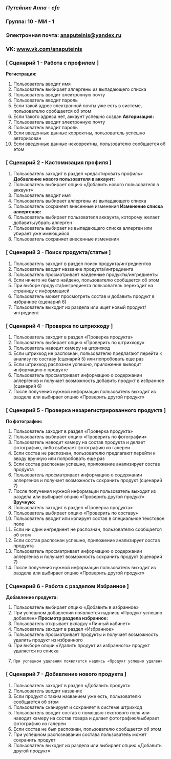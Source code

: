 ### ***Путейнис Анна - efc***

### Группа: 10 - МИ - 1
### Электронная почта:  anaputeinis@yandex.ru
### VK: www.vk.com/anaputeinis




### **[ Сценарий 1 - Работа с профилем ]**
**Регистрация:**
1.	Пользователь вводит имя 
2.	Пользователь выбирает аллергены из выпадающего списка
3.	Пользователь вводит электронную почту
4.	Пользователь вводит пароль
5.	Если такой адрес электронной почты уже есть в системе, пользователю сообщается об этом
6.	Если такого адреса нет, аккаунт успешно создан
**Авторизация:**
1.	Пользователь вводит электронную почту
2.	Пользователь вводит пароль
3.	Если введенные данные корректны, пользователь успешно авторизован
4.	Если введенные данные некорректны, пользователю сообщается об этом 

### **[ Сценарий 2 - Кастомизация профиля ]**
1.	Пользователь заходит в раздел «редактировать профиль»
**Добавление нового пользователя в аккаунт:**
1.	Пользователь выбирает опцию «Добавить нового пользователя в аккаунт»
2.	Пользователь вводит имя
3.	Пользователь выбирает аллергены из выпадающего списка
4.	Пользователь сохраняет внесенные изменения 
**Изменение списка аллергенов:**
1.	Пользователь выбирает пользователя аккаунта, которому желает добавить/убрать аллерген
2.	Пользователь выбирает из выпадающего списка аллерген или убирает уже имеющийся
3.	Пользователь сохраняет внесенные изменения

### **[ Сценарий 3 - Поиск продукта/статьи ]**
1.	 Пользователь заходит в раздел поиск продукта/ингредиентов
2.	 Пользователь вводит название продукта/ингредиента 
3.	 Пользователь просматривает найденные продукты/ингредиенты
4.	 Если ничего не было найдено, пользователю сообщается об этом
5.	 При выборе продукта/ингредиента пользователь переходит на страницу с информацией  
6.	 Пользователь может просмотреть состав и добавить продукт в избранное (сценарий 6)
7.	 Пользователь выходит из раздела или ищет новый продукт/ингредиент 

### **[ Сценарий 4 - Проверка по штрихкоду ]**
1.	 Пользователь заходит в раздел «Проверка продукта»
2.	 Пользователь выбирает опцию «Проверить по штрихкоду»
3.	 Пользователь наводит камеру на штрихкод
4.	 Если штрихкод не распознан, пользователю предлагают перейти к анализу по составу (сценарий 5) или попробовать еще раз
5.	 Если штрихкод распознан успешно, приложение выводит информацию о продукте
6.	 Пользователь просматривает информацию о содержании аллергенов и получает возможность добавить продукт в избранное (сценарий 6)
7.	 После получения нужной информации пользователь выходит из раздела или выбирает опцию «Проверить другой продукт»

### **[ Сценарий 5 - Проверка незарегистрированного продукта ]**
**По фотографии:**
1.	 Пользователь заходит в раздел «Проверка продукта»
2.	 Пользователь выбирает опцию «Проверить по фотографии»
3.	 Пользователь наводит камеру на состав продукта и делает фотографию, либо выбирает фотографию из галереи
4.	 Если состав не распознан, пользователю предлагают перейти к вводу вручную или попробовать еще раз 
5.	 Если состав распознан успешно, приложение анализирует состав продукта
6.	 Пользователь просматривает информацию о содержании аллергенов и получает возможность сохранить продукт (сценарий 7)
7.	 После получения нужной информации пользователь выходит из раздела или выбирает опцию «Проверить другой продукт»
**Вручную:**
1.	 Пользователь заходит в раздел «Проверка продукта»
2.	 Пользователь выбирает опцию «Проверить по составу»
3.	 Пользователь вводит или копирует состав в специальное текстовое поле
4.	 Если ни один ингредиент не распознан, пользователю сообщается об этом 
5.	 Если состав распознан успешно, приложение анализирует состав продукта
6.	 Пользователь просматривает информацию о содержании аллергенов и получает возможность сохранить продукт (сценарий 7)
7.	 После получения нужной информации пользователь выходит из раздела или выбирает опцию «Проверить другой продукт»

### **[ Сценарий 6 - Работа с разделом Избранное ]**
**Добавление продукта:**
1.	Пользователь выбирает опцию «Добавить в избранное»
2.	При успешном добавлении появляется надпись «Продукт успешно добавлен» 
**Просмотр раздела избранное:**
1.	Пользователь открывает вкладку «Личный кабинет»
2.	Пользователь заходит в раздел «Избранное»
3.	Пользователь просматривает продукты и получает возможность удалить продукт из избранного
4.	При выборе опции «Удалить продукт из избранного» продукт удаляется из списка
5.     При успешном удалении появляется надпись «Продукт успешно удален» 


### **[ Сценарий 7 - Добавление нового продукта  ]**
1.	Пользователь заходит в раздел «Добавить продукт»
2.	Пользователь вводит название
3.	Если продукт с таким названием уже есть, пользователю сообщается об этом
4.	Пользователь сканирует и сохраняет в системе штрихкод
5.	Пользователь вводит состав с помощью текстового поля или наводит камеру на состав товара и делает фотографию/выбирает фотографию из галереи
6.	Если состав не был распознан, пользователю сообщается об этом
7.	При успешном распознавании состава пользователь может сохранить продукт
8.	Пользователь выходит из раздела или выбирает опцию «Добавить другой продукт» 
